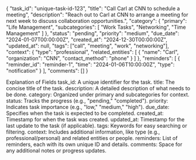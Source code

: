 {
    "task_id": "unique-task-id-123", 
    "title": "Call Carl at CNN to schedule a meeting",
    "description": "Reach out to Carl at CNN to arrange a meeting for next week to discuss collaboration opportunities.",
    "category": {
        "primary": "Life Management",
        "subcategories": [
            "Work Tasks",
            "Networking",
            "Time Management"
        ]
    },
    "status": "pending", 
    "priority": "medium",
    "due_date": "2024-01-07T00:00:00Z", 
    "created_at": "2024-12-30T00:00:00Z", 
    "updated_at": null, 
    "tags": ["call", "meeting", "work", "networking"],
    "context": {
        "type": "professional",
        "related_entities": [
            {
                "name": "Carl",
                "organization": "CNN",
                "contact_method": "phone"
            }
        ]
    },
    "reminders": [
        {
            "reminder_id": "reminder-1",
            "time": "2024-01-06T10:00:00Z",
            "type": "notification"
        }
    ],
    "comments": []
}

Explanation of Fields
task_id: A unique identifier for the task.
title: The concise title of the task.
description: A detailed description of what needs to be done.
category: Organized under primary and subcategories for context.
status: Tracks the progress (e.g., "pending," "completed").
priority: Indicates task importance (e.g., "low," "medium," "high").
due_date: Specifies when the task is expected to be completed.
created_at: Timestamp for when the task was created.
updated_at: Timestamp for the last update to the task (if applicable).
tags: Keywords for easy searching or filtering.
context: Includes additional information, like type (e.g., professional/personal) and related entities or people.
reminders: List of reminders, each with its own unique ID and details.
comments: Space for any additional notes or progress updates.

